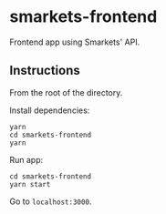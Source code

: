 # smarkets-frontend
Frontend app using Smarkets' API.

## Instructions

From the root of the directory.

Install dependencies:
```
yarn
cd smarkets-frontend
yarn
```

Run app:
```
cd smarkets-frontend
yarn start
```

Go to `localhost:3000`.
